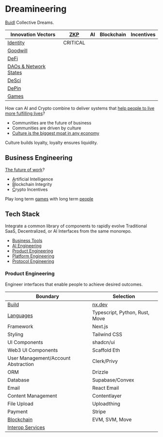 # Dreamineering

[Buidl](https://mm.dreamineering.com/docs/buidl) Collective Dreams.

| Innovation Vectors | [ZKP](https://mm.dreamineering.com/docs/engineering/blockchain-engineering/blockchain-concepts/cryptography/zero-knowledge) | AI  | Blockchain | Incentives |
| --------- | --- | --- | ---------- | ---------- |
| [Identity](https://mm.dreamineering.com/docs/crypto/web3-principles/web3-principle-decentralised-identity)  | CRITICAL    |     |            |            |
| [Goodwill](https://mm.dreamineering.com/docs/business/cost-centres/commercial/marketing/)  |     |     |            |            |
| [DeFi](https://mm.dreamineering.com/docs/crypto/investing/crypto-assets/)      |     |     |            |            |
| [DAOs & Network States](https://mm.dreamineering.com/docs/people/networks/network-states/)      |     |     |            |            |
| [DeSci](https://mm.dreamineering.com/docs/engineering/science/#desci)     |     |     |            |            |
| [DePin](https://mm.dreamineering.com/docs/engineering/depin-engineering/)     |     |     |            |            |
| [Games](https://mm.dreamineering.com/docs/games)     |     |     |            |            |

How can AI and Crypto combine to deliver systems that [help people to live more fulfilling lives](https://mm.dreamineering.com/docs/people/fulfillment/)?

- Communities are the future of business 
- Communities are driven by culture
- [Culture is the biggest moat in any economy](https://mm.dreamineering.com/docs/decisions/value-system/intangibles/value-memes/)

Culture builds loyalty, loyalty ensures liquidity.

## Business Engineering

[The future of work](https://mm.dreamineering.com/docs/work/)?

- [A](https://mm.dreamineering.com/docs/ai)rtificial Intelligence
- [B](https://mm.dreamineering.com/docs/engineering/blockchain-engineering/)lockchain Integrity
- [C](https://mm.dreamineering.com/docs/crypto)rypto Incentives

Play long term [games](https://mm.dreamineering.com/docs/games/) with long term [people](https://mm.dreamineering.com/docs/people)

## Tech Stack

Integrate a common library of components to rapidly evolve Traditional SaaS, Decentralized, or AI Interfaces from the same monorepo.

- [Business Tools](https://mm.dreamineering.com/docs/business/business-software/)
- [AI Engineering](https://mm.dreamineering.com/docs/ai)
- [Product Engineering](https://mm.dreamineering.com/docs/engineering/software-stack/products/)
- [Platform Engineering](https://mm.dreamineering.com/docs/engineering/software-stack/platform/)
- [Protocol Engineering](https://mm.dreamineering.com/docs/engineering/software-stack/onchain-protocols/)

### Product Engineering

Engineer interfaces that enable people to achieve desired outcomes.

| Boundary | Selection |
|---|--|
| [Build](https://mm.dreamineering.com/docs/engineering/software-stack/developer-tools/monorepo-build-tools/) |[nx.dev](https://nx.dev/concepts/mental-model) |
| [Languages](https://mm.dreamineering.com/docs/work/engineering-roles/capability-coder/software-languages/) | Typescript, Python, Rust, Move  |
| Framework | Next.js |
| Styling | Tailwind CSS |
| UI Components | shadcn/ui |
| Web3 UI Components | Scaffold Eth |
| User Management/Account Abstraction | Clerk/Privy |
| ORM | Drizzle |
| Database | Supabase/Convex |
| Email | React Email |
| Content Management | Contentlayer |
| File Upload | Uploadthing |
| Payment | Stripe |
| [Blockchain](https://mm.dreamineering.com/docs/engineering/software-stack/onchain-protocols/blockchain-stack-decisions/) | EVM, SVM, Move |
| [Interop Services](https://mm.dreamineering.com/docs/crypto/investing/crypto-assets/tokens-interop-services/) |  |


